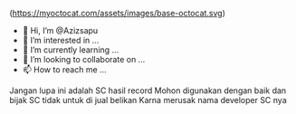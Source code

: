 (https://myoctocat.com/assets/images/base-octocat.svg)






- 👋 Hi, I’m @Azizsapu
- 👀 I’m interested in ...
- 🌱 I’m currently learning ...
- 💞️ I’m looking to collaborate on ...
- 📫 How to reach me ...

<!---
Azizsapu/Azizsapu is a ✨ special ✨ repository because its `README.md` (this file) appears on your GitHub profile.
You can click the Preview link to take a look at your changes.
--->
Jangan lupa ini adalah SC hasil record
Mohon digunakan dengan baik dan bijak
SC tidak untuk di jual belikan 
Karna merusak nama developer SC nya
